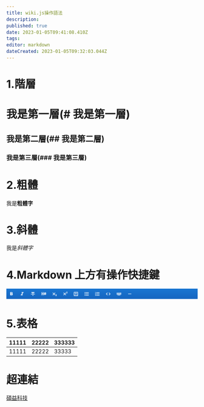 ```yaml
---
title: wiki.js操作語法
description: 
published: true
date: 2023-01-05T09:41:08.410Z
tags: 
editor: markdown
dateCreated: 2023-01-05T09:32:03.044Z
---
```


# 1.階層


# 我是第一層(# 我是第一層)
## 我是第二層(## 我是第二層)
### 我是第三層(### 我是第三層)


# 2.粗體
我是**粗體字**

# 3.斜體
我是*斜體字*

# 4.Markdown 上方有操作快捷鍵
![image001.png](/useklay/2markdown/image001.png)

# 5.表格
|11111 |22222 |333333|
|------|------|------|
|11111 |22222 |33333 |

# 超連結
[碩益科技](https://soetek.com/)